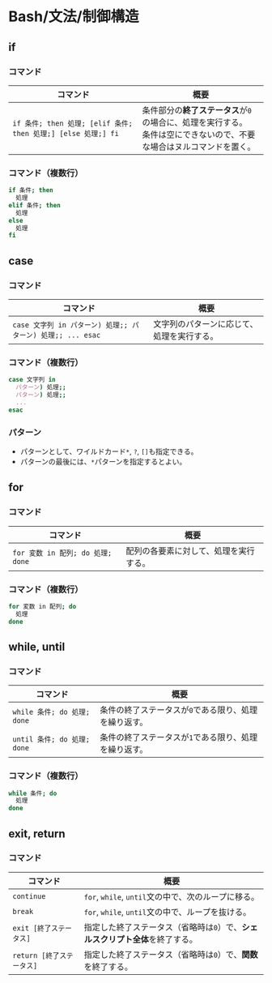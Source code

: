 # Bash/文法/制御構造

## if

### コマンド

| コマンド                                                     | 概要                                                         |
| ------------------------------------------------------------ | ------------------------------------------------------------ |
| `if 条件; then 処理; [elif 条件; then 処理;] [else 処理;] fi` | 条件部分の**終了ステータス**が`0`の場合に、処理を実行する。<br />条件は空にできないので、不要な場合はヌルコマンドを置く。 |

### コマンド（複数行）

```bash
if 条件; then 
  処理
elif 条件; then
  処理
else
  処理
fi
```

## case

### コマンド

| コマンド                                                    | 概要                                       |
| ----------------------------------------------------------- | ------------------------------------------ |
| `case 文字列 in パターン) 処理;; パターン) 処理;; ... esac` | 文字列のパターンに応じて、処理を実行する。 |

### コマンド（複数行）

```bash
case 文字列 in
  パターン) 処理;;
  パターン) 処理;;
  ...
esac
```

### パターン

- パターンとして、ワイルドカード`*`, `?`, `[]`も指定できる。
- パターンの最後には、`*`パターンを指定するとよい。

## for

### コマンド

| コマンド                          | 概要                                   |
| --------------------------------- | -------------------------------------- |
| `for 変数 in 配列; do 処理; done` | 配列の各要素に対して、処理を実行する。 |

### コマンド（複数行）

```bash
for 変数 in 配列; do 
  処理
done
```

## while, until

### コマンド

| コマンド                    | 概要                                                  |
| --------------------------- | ----------------------------------------------------- |
| `while 条件; do 処理; done` | 条件の終了ステータスが`0`である限り、処理を繰り返す。 |
| `until 条件; do 処理; done` | 条件の終了ステータスが`1`である限り、処理を繰り返す。 |

### コマンド（複数行）

```bash
while 条件; do 
  処理
done
```

## exit, return

### コマンド

| コマンド                  | 概要                                                         |
| ------------------------- | ------------------------------------------------------------ |
| `continue`                | `for`, `while`, `until`文の中で、次のループに移る。          |
| `break`                   | `for`, `while`, `until`文の中で、ループを抜ける。            |
| `exit [終了ステータス]`   | 指定した終了ステータス（省略時は`0`）で、**シェルスクリプト全体**を終了する。 |
| `return [終了ステータス]` | 指定した終了ステータス（省略時は`0`）で、**関数**を終了する。 |
